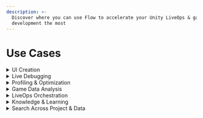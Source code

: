 ```yaml
---
description: >-
  Discover where you can use Flow to accelerate your Unity LiveOps & game
  development the most
---
```


# Use Cases

<details>

<summary>UI Creation</summary>

* “_Import this Figma flow and generate the menus for Settings, Shop, and Inventory.”_

- _“Create prefabs for Primary/Secondary buttons and hook up `onClick` placeholders.”_

* _“Apply anchors for 16:9 → 20:9 and pack UI sprites into a single atlas.”_

</details>

<details>

<summary>Live Debugging</summary>

**Crash & error debugging**

* _“Why did the game crash for users on iPhone 12 during the tutorial level?”_
* _“Explain the memory leak causing players’ sessions to freeze after 20 minutes.”_
* _“What’s behind this spike in exceptions in Scene\_BossFight?”_

**Performance drops**

* _“Why does FPS drop when players enter the Forest level?”_
* _“Find out why Draw Calls spiked after the last patch.”_
* _“Diagnose stutters happening on Android mid-battle.”_

</details>

<details>

<summary>Profiling &#x26; Optimization</summary>

**Snapshots & spikes**

* _“Show me where RAM usage spikes across Chapter 3.”_
* _“Identify the assets with the heaviest GPU load.”_
* _“Detect memory leaks introduced since version 1.4.”_

**Optimization**

* _“Optimize Dungeon\_01 scene for low-end Android devices.”_
* _“What textures are oversized and should be compressed?”_
* _“Find redundant scripts in the Inventory system.”_

</details>

<details>

<summary>Game Data Analysis</summary>

**User flows & funnels**

* _“What % of players drop out before completing the tutorial?”_
* _“Build a funnel from entering the shop → selecting an item → completing a purchase.”_
* _“What’s the most common sequence of actions before churn?”_

**Complex analysis**

* _“Run a regression to see if session length predicts revenue.”_
* _“Forecast player retention for next month using past cohorts.”_
* _“Which factors most strongly predict in-app purchase likelihood?”_

**Schema & joins**

* _“Which tables store my purchase events?”_
* _“Link sessions with crash logs and return top 5 correlations.”_
* _“Detect undefined event properties in my analytics schema.”_

</details>

<details>

<summary>LiveOps Orchestration</summary>

#### **Event management**

* _“Set up a double XP weekend event for all players in NA.”_
* _“Test different difficulty configs for the boss fight with 5% of users.”_
* _“Roll back the Halloween event for APAC due to crash spikes.”_

#### **Config updates**

* _“Lower health of Boss\_Dragon by 15% in real time.”_
* _“Swap the loot table for DailyChest in build 1.3.2.”_
* _“Test new spawn rate configs against 10% of players.”_

</details>

<details>

<summary>Knowledge &#x26; Learning</summary>

Flow synthesizes Unity, your project context, docs, and live telemetry to answer questions that usually require hours of digging across forums, dashboards, and internal wikis.

#### **Unity/game questions**

* _“What’s the best way to reduce Draw Calls in Unity URP?”_
* _“Explain how Unity Addressables manage memory on mobile.”_
* _“How do you properly clean up after a coroutine?”_

#### **Game-specific knowledge**

* _“Walk me through the CombatManager.cs script.”_
* _“Which prefabs are actually referenced in Scene\_City?”_
* _“List all monetization mechanics currently live.”_

</details>

<details>

<summary>Search Across Project &#x26; Data</summary>

No parameter is too specific. Flow indexes your Unity project, analytics, configs, and logs so you can instantly retrieve exactly what you’re looking for.

#### **Project search**

* _“Which prefabs use Texture\_4K\_Forest?”_
* _“Find all scripts that reference PlayerHealth.”_
* _“List objects tagged with ‘BossArena’.”_

#### **Data search**

* _“Find all events tagged ‘purchase\_failed’ last week.”_
* _“Which devices reported GPU crashes in March?”_
* _“Show me high-value players affected by the bug in Scene\_Market.”_

</details>
